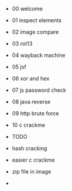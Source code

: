 - 00 welcome
- 01 inspect elements
- 02 image compare
- 03 rot13
- 04 wayback machine
- 05 jsf
- 06 xor and hex
- 07 js password check
- 08 java reverse
- 09 http brute force
- 10 c crackme

- TODO
- hash cracking
- easier c crackme
- zip file in image
- 